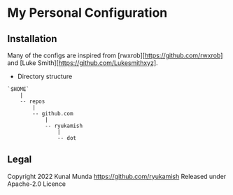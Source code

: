 # My Personal Configuration

## Installation

Many of the configs are inspired from [rwxrob][https://github.com/rwxrob] and [Luke Smith][https://github.com/Lukesmithxyz].

- Directory structure

```
`$HOME`
    |
    -- repos
        |
        -- github.com
            |
            -- ryukamish
                |
                -- dot
```

## Legal

Copyright 2022 Kunal Munda <https://github.com/ryukamish>
Released under Apache-2.0 Licence
